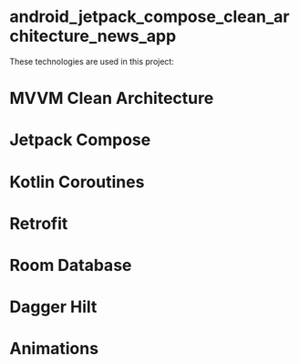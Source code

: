 # android_jetpack_compose_clean_architecture_news_app

These technologies are used in this project:

# MVVM Clean Architecture
# Jetpack Compose
# Kotlin Coroutines
# Retrofit
# Room Database
# Dagger Hilt
# Animations
